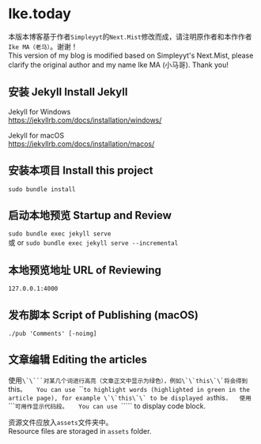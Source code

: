 # Ike.today

本版本博客基于作者``Simpleyyt``的``Next.Mist``修改而成，请注明原作者和本作作者``Ike MA（老马）``。谢谢！  
This version of my blog is modified based on Simpleyyt's Next.Mist, please clarify the original author and my name Ike MA (小马哥). Thank you!  

## 安装 Jekyll Install Jekyll

Jekyll for Windows  
https://jekyllrb.com/docs/installation/windows/  

Jekyll for macOS  
https://jekyllrb.com/docs/installation/macos/  

## 安装本项目 Install this project  
``sudo bundle install``

## 启动本地预览 Startup and Review
``sudo bundle exec jekyll serve``  
或 or
``sudo bundle exec jekyll serve --incremental``

## 本地预览地址 URL of Reviewing
``127.0.0.1:4000``

## 发布脚本 Script of Publishing (macOS)
``./pub 'Comments' [-noimg]``

## 文章编辑 Editing the articles
使用``\`\```对某几个词进行高亮（文章正文中显示为绿色），例如\`\`this\`\`将会得到``this``。  
You can use ``\`\``` to highlight words (highlighted in green in the article page), for example \`\`this\`\` to be displayed as ``this``.  
使用``\`\`\```可用作显示代码段。  
You can use ``\`\`\``` to display code block.  

资源文件应放入``assets``文件夹中。  
Resource files are storaged in ``assets`` folder.